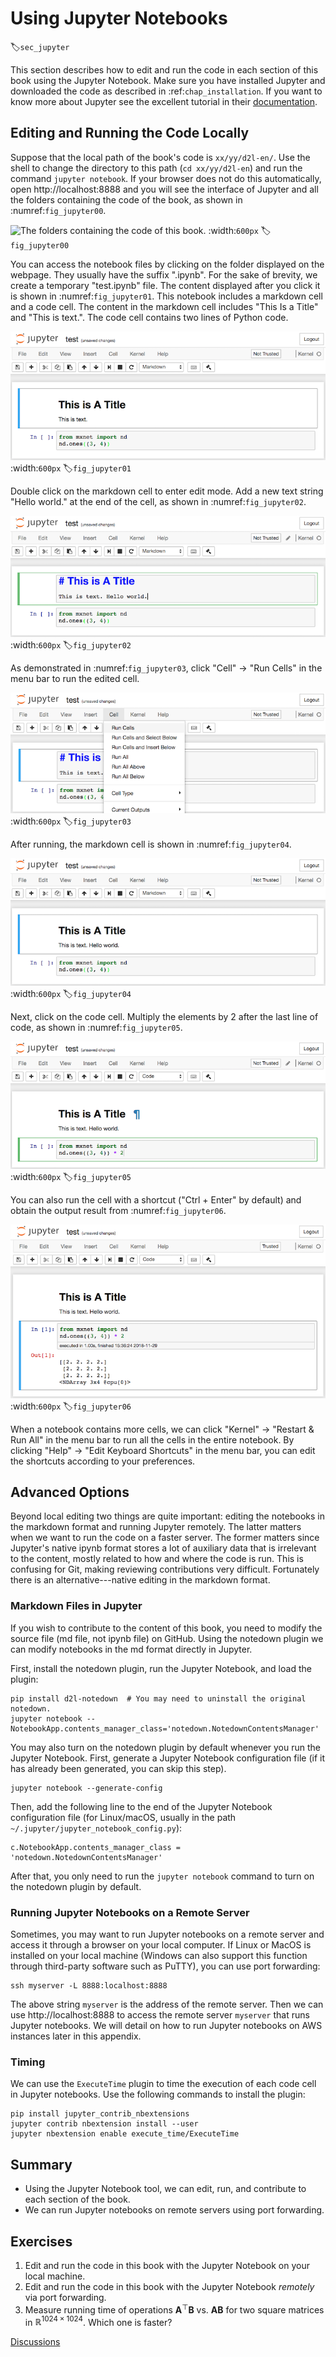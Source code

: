 # Using Jupyter Notebooks
:label:`sec_jupyter`

This section describes how to edit and run the code
in each section of this book
using the Jupyter Notebook. Make sure you have
installed Jupyter and downloaded the
code as described in
:ref:`chap_installation`.
If you want to know more about Jupyter see the excellent tutorial in
their [documentation](https://jupyter.readthedocs.io/en/latest/).


## Editing and Running the Code Locally

Suppose that the local path of the book's code is `xx/yy/d2l-en/`. Use the shell to change the directory to this path (`cd xx/yy/d2l-en`) and run the command `jupyter notebook`. If your browser does not do this automatically, open http://localhost:8888 and you will see the interface of Jupyter and all the folders containing the code of the book, as shown in :numref:`fig_jupyter00`.

![The folders containing the code of this book.](../img/jupyter00.png)
:width:`600px`
:label:`fig_jupyter00`


You can access the notebook files by clicking on the folder displayed on the webpage.
They usually have the suffix ".ipynb".
For the sake of brevity, we create a temporary "test.ipynb" file.
The content displayed after you click it is
shown in :numref:`fig_jupyter01`.
This notebook includes a markdown cell and a code cell. The content in the markdown cell includes "This Is a Title" and "This is text.".
The code cell contains two lines of Python code.

![Markdown and code cells in the "text.ipynb" file.](../img/jupyter01.png)
:width:`600px`
:label:`fig_jupyter01`


Double click on the markdown cell to enter edit mode.
Add a new text string "Hello world." at the end of the cell, as shown in :numref:`fig_jupyter02`.

![Edit the markdown cell.](../img/jupyter02.png)
:width:`600px`
:label:`fig_jupyter02`


As demonstrated in :numref:`fig_jupyter03`,
click "Cell" $\rightarrow$ "Run Cells" in the menu bar to run the edited cell.

![Run the cell.](../img/jupyter03.png)
:width:`600px`
:label:`fig_jupyter03`

After running, the markdown cell is shown in :numref:`fig_jupyter04`.

![The markdown cell after running.](../img/jupyter04.png)
:width:`600px`
:label:`fig_jupyter04`


Next, click on the code cell. Multiply the elements by 2 after the last line of code, as shown in :numref:`fig_jupyter05`.

![Edit the code cell.](../img/jupyter05.png)
:width:`600px`
:label:`fig_jupyter05`


You can also run the cell with a shortcut ("Ctrl + Enter" by default) and obtain the output result from :numref:`fig_jupyter06`.

![Run the code cell to obtain the output.](../img/jupyter06.png)
:width:`600px`
:label:`fig_jupyter06`


When a notebook contains more cells, we can click "Kernel" $\rightarrow$ "Restart & Run All" in the menu bar to run all the cells in the entire notebook. By clicking "Help" $\rightarrow$ "Edit Keyboard Shortcuts" in the menu bar, you can edit the shortcuts according to your preferences.

## Advanced Options

Beyond local editing two things are quite important: editing the notebooks in the markdown format and running Jupyter remotely.
The latter matters when we want to run the code on a faster server.
The former matters since Jupyter's native ipynb format stores a lot of auxiliary data that is
irrelevant to the content,
mostly related to how and where the code is run.
This is confusing for Git, making
reviewing contributions very difficult.
Fortunately there is an alternative---native editing in the markdown format.

### Markdown Files in Jupyter

If you wish to contribute to the content of this book, you need to modify the
source file (md file, not ipynb file) on GitHub.
Using the notedown plugin we
can modify notebooks in the md format directly in Jupyter.


First, install the notedown plugin, run the Jupyter Notebook, and load the plugin:

```
pip install d2l-notedown  # You may need to uninstall the original notedown.
jupyter notebook --NotebookApp.contents_manager_class='notedown.NotedownContentsManager'
```


You may also turn on the notedown plugin by default whenever you run the Jupyter Notebook.
First, generate a Jupyter Notebook configuration file (if it has already been generated, you can skip this step).

```
jupyter notebook --generate-config
```


Then, add the following line to the end of the Jupyter Notebook configuration file (for Linux/macOS, usually in the path `~/.jupyter/jupyter_notebook_config.py`):

```
c.NotebookApp.contents_manager_class = 'notedown.NotedownContentsManager'
```


After that, you only need to run the `jupyter notebook` command to turn on the notedown plugin by default.

### Running Jupyter Notebooks on a Remote Server

Sometimes, you may want to run Jupyter notebooks on a remote server and access it through a browser on your local computer. If Linux or MacOS is installed on your local machine (Windows can also support this function through third-party software such as PuTTY), you can use port forwarding:

```
ssh myserver -L 8888:localhost:8888
```


The above string `myserver` is the address of the remote server.
Then we can use http://localhost:8888 to access the remote server `myserver` that runs Jupyter notebooks. We will detail on how to run Jupyter notebooks on AWS instances
later in this appendix.

### Timing

We can use the `ExecuteTime` plugin to time the execution of each code cell in Jupyter notebooks.
Use the following commands to install the plugin:

```
pip install jupyter_contrib_nbextensions
jupyter contrib nbextension install --user
jupyter nbextension enable execute_time/ExecuteTime
```


## Summary

* Using the Jupyter Notebook tool, we can edit, run, and contribute to each section of the book.
* We can run Jupyter notebooks on remote servers using port forwarding.


## Exercises

1. Edit and run the code in this book with the Jupyter Notebook on your local machine.
1. Edit and run the code in this book with the Jupyter Notebook *remotely* via port forwarding.
1. Measure running time of operations $\mathbf{A}^\top \mathbf{B}$ vs. $\mathbf{A} \mathbf{B}$ for two square matrices in $\mathbb{R}^{1024 \times 1024}$. Which one is faster?


[Discussions](https://discuss.d2l.ai/t/421)
